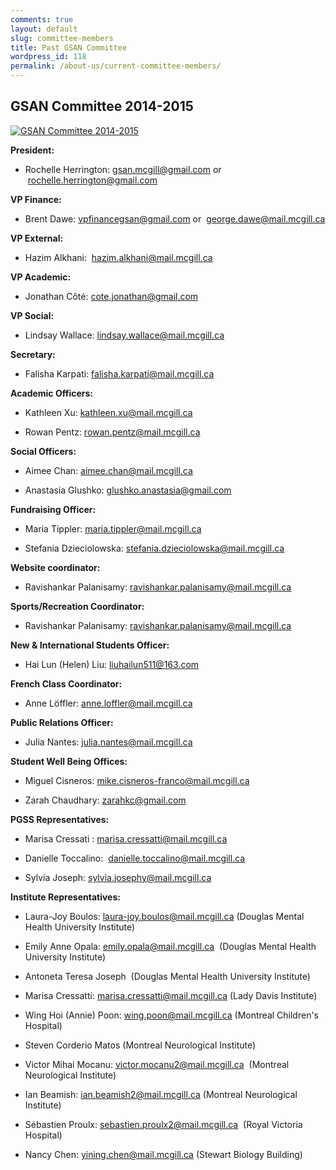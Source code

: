 ```yaml
---
comments: true
layout: default
slug: committee-members
title: Past GSAN Committee
wordpress_id: 118
permalink: /about-us/current-committee-members/
---
```


## **GSAN Committee 2014-2015**

[![GSAN Committee 2014-2015](https://gsaneuro.files.wordpress.com/2013/09/dscn0282.jpg?w=600)](https://gsaneuro.files.wordpress.com/2013/09/dscn0282.jpg)

**President:**

* Rochelle Herrington: gsan.mcgill@gmail.com or  [rochelle.herrington@gmail.com](mailto:rochelle.herrington@gmail.com)

**VP Finance:**

* Brent Dawe: vpfinancegsan@gmail.com or  [george.dawe@mail.mcgill.ca](mailto:george.dawe@mail.mcgill.ca)

**VP External:**

* Hazim Alkhani:  [hazim.alkhani@mail.mcgill.ca](mailto:hazim.alkhani@mail.mcgill.ca)

**VP Academic:**

* Jonathan Côté: [cote.jonathan@gmail.com](mailto:cote.jonathan@gmail.com)

**VP Social:**

* Lindsay Wallace: [lindsay.wallace@mail.mcgill.ca](mailto:lindsay.wallace@mail.mcgill.ca)

**Secretary:**

* Falisha Karpati: [falisha.karpati@mail.mcgill.ca](mailto:falisha.karpati@mail.mcgill.ca)

**Academic Officers:**

* Kathleen Xu: kathleen.xu@mail.mcgill.ca

* Rowan Pentz: [rowan.pentz@mail.mcgill.ca](mailto:rowan.pentz@mail.mcgill.ca)

**Social Officers:**

* Aimee Chan: [aimee.chan@mail.mcgill.ca](mailto:aimee.chan@mail.mcgill.ca)

* Anastasia Glushko: glushko.anastasia@gmail.com

**Fundraising Officer:**

* Maria Tippler: maria.tippler@mail.mcgill.ca

* Stefania Dzieciolowska: stefania.dzieciolowska@mail.mcgill.ca

**Website coordinator:**

* Ravishankar Palanisamy: [ravishankar.palanisamy@mail.mcgill.ca](mailto:ravishankar.palanisamy@mail.mcgill.ca)

**Sports/Recreation Coordinator:**

* Ravishankar Palanisamy: [ravishankar.palanisamy@mail.mcgill.ca](mailto:ravishankar.palanisamy@mail.mcgill.ca)

**New & International Students Officer:**

* Hai Lun (Helen) Liu: [liuhailun511@163.com](liuhailun511@163.com)

**French Class Coordinator:**

* Anne Löffler: [anne.loffler@mail.mcgill.ca](mailto:anne.loffler@mail.mcgill.ca)

**Public Relations Officer:**

* Julia Nantes: julia.nantes@mail.mcgill.ca

**Student Well Being Offices:**

* Miguel Cisneros: [mike.cisneros-franco@mail.mcgill.ca](mailto:mike.cisneros-franco@mail.mcgill.ca)

* Zarah Chaudhary: [zarahkc@gmail.com](mailto:zarahkc@gmail.com)

**PGSS Representatives:**

* Marisa Cressati : [marisa.cressatti@mail.mcgill.ca](mailto:marisa.cressatti@mail.mcgill.ca)

* Danielle Toccalino:  danielle.toccalino@mail.mcgill.ca

* Sylvia Joseph: [sylvia.josephy@mail.mcgill.ca](mailto:sylvia.josephy@mail.mcgill.ca)

**Institute Representatives:**

* Laura-Joy Boulos: laura-joy.boulos@mail.mcgill.ca (Douglas Mental Health University Institute)

* Emily Anne Opala: emily.opala@mail.mcgill.ca  (Douglas Mental Health University Institute)

* Antoneta Teresa Joseph  (Douglas Mental Health University Institute)

* Marisa Cressatti: marisa.cressatti@mail.mcgill.ca (Lady Davis Institute)

* Wing Hoi (Annie) Poon: wing.poon@mail.mcgill.ca (Montreal Children's Hospital)

* Steven Corderio Matos (Montreal Neurological Institute)

* Victor Mihai Mocanu: victor.mocanu2@mail.mcgill.ca  (Montreal Neurological Institute)

* Ian Beamish: ian.beamish2@mail.mcgill.ca (Montreal Neurological Institute)

* Sébastien Proulx: sebastien.proulx2@mail.mcgill.ca  (Royal Victoria Hospital)

* Nancy Chen: yining.chen@mail.mcgill.ca (Stewart Biology Building)